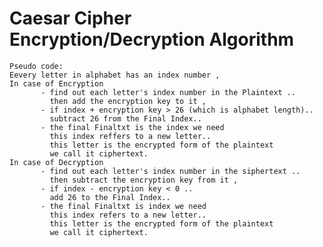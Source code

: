 # Caesar Cipher Encryption/Decryption Algorithm

    Pseudo code:
    Eevery letter in alphabet has an index number ,
    In case of Encryption
           - find out each letter's index number in the Plaintext ..
             then add the encryption key to it ,
           - if index + encryption key > 26 (which is alphabet length)..
             subtract 26 from the Final Index..
           - the final Finaltxt is the index we need
             this index reffers to a new letter..
             this letter is the encrypted form of the plaintext
             we call it ciphertext.
    In case of Decryption
           - find out each letter's index number in the siphertext ..
             then subtract the encryption key from it ,
           - if index - encryption key < 0 ..
             add 26 to the Final Index..
           - the final Finaltxt is index we need
             this index refers to a new letter..
             this letter is the encrypted form of the plaintext
             we call it ciphertext.

